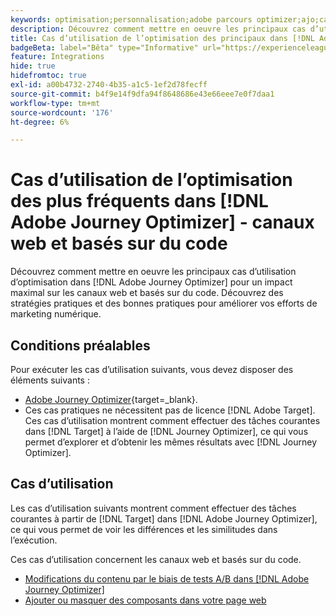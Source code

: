```yaml
---
keywords: optimisation;personnalisation;adobe parcours optimizer;ajo;cas d’utilisation;scénarios;web;basé sur le code
description: Découvrez comment mettre en oeuvre les principaux cas d’utilisation d’optimisation dans Adobe Journey Optimizer pour un impact maximal.
title: Cas d’utilisation de l’optimisation des principaux dans [!DNL Adobe Journey Optimizer]  - canaux web et basés sur du code
badgeBeta: label="Bêta" type="Informative" url="https://experienceleague.adobe.com/docs/target/using/introduction/intro.html?lang=fr#beta newtab=true?lang=fr" tooltip="Quelles sont les fonctionnalités bêta dans  [!DNL Adobe Target] ?"
feature: Integrations
hide: true
hidefromtoc: true
exl-id: a00b4732-2740-4b35-a1c5-1ef2d78fecff
source-git-commit: b4f9e14f9dfa94f8648686e43e66eee7e0f7daa1
workflow-type: tm+mt
source-wordcount: '176'
ht-degree: 6%

---
```


# Cas d’utilisation de l’optimisation des plus fréquents dans [!DNL Adobe Journey Optimizer] - canaux web et basés sur du code

Découvrez comment mettre en oeuvre les principaux cas d’utilisation d’optimisation dans [!DNL Adobe Journey Optimizer] pour un impact maximal sur les canaux web et basés sur du code. Découvrez des stratégies pratiques et des bonnes pratiques pour améliorer vos efforts de marketing numérique.

## Conditions préalables

Pour exécuter les cas d’utilisation suivants, vous devez disposer des éléments suivants :

* [Adobe Journey Optimizer](https://experienceleague.adobe.com/fr/docs/journey-optimizer/using/get-started/get-started){target=_blank}.
* Ces cas pratiques ne nécessitent pas de licence [!DNL Adobe Target]. Ces cas d’utilisation montrent comment effectuer des tâches courantes dans [!DNL Target] à l’aide de [!DNL Journey Optimizer], ce qui vous permet d’explorer et d’obtenir les mêmes résultats avec [!DNL Journey Optimizer].

## Cas d’utilisation

Les cas d’utilisation suivants montrent comment effectuer des tâches courantes à partir de [!DNL Target] dans [!DNL Adobe Journey Optimizer], ce qui vous permet de voir les différences et les similitudes dans l’exécution.

Ces cas d’utilisation concernent les canaux web et basés sur du code.

* [Modifications du contenu par le biais de tests A/B dans  [!DNL Adobe Journey Optimizer]](/help/main/c-integrating-target-with-mac/ajo/content-change-using-ajo.md)
* [Ajouter ou masquer des composants dans votre page web](/help/main/c-integrating-target-with-mac/ajo/add-hide-content-using-ajo.md)
